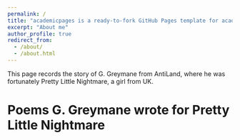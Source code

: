 ```yaml
---
permalink: /
title: "academicpages is a ready-to-fork GitHub Pages template for academic personal websites"
excerpt: "About me"
author_profile: true
redirect_from: 
  - /about/
  - /about.html
---
```


This page records the story of G. Greymane from AntiLand, where he was fortunately Pretty Little Nightmare, a girl from UK.

Poems G. Greymane wrote for Pretty Little Nightmare
======

